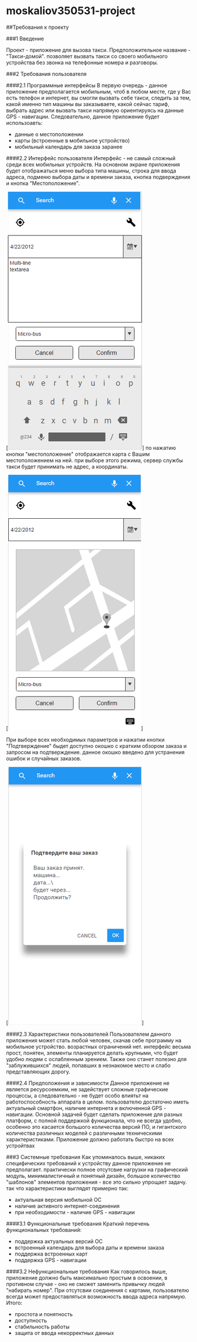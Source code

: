 # moskaliov350531-project

##Требования к проекту

###1 Введение

Проект - приложение для вызова такси. Предположительное название - "Такси-домой". позволяет вызвать такси со своего мобильного устройства без звонка на телефонные номера и разговоры. 

###2 Требования пользователя

####2.1 Программные интерфейсы
В первую очередь - данное приложение предполагается мобильным, чтоб в любом месте, где у Вас есть телефон и интернет, вы смогли вызвать себе такси, следить за тем, какой именно тип машины вы заказываете, какой сейчас тариф, выбрать адрес или вызвать такси напрямую ориентируясь на данные GPS - навигации. 
Следовательно, данное приложение будет использоавть:
- данные о местоположении
- карты (встроенные в мобильное устройство)
- мобильный календарь для заказа заранее

####2.2 Интерфейс пользователя
Интерфейс - не самый сложный среди всех мобильных устройств. На основном экране приложения будет отображаться меню выбора типа машины, строка для ввода адреса, подменю выбора даты и времени заказа, кнопка подверждения и кнопка "Местоположение".

[![N|Solid](https://github.com/6atoH4ik/moskaliov350531-project/blob/master/Приложение%20для%20вызова%20такси/ТРИТПО%20MAIN%20SCREEN.png)]
по нажатию кнопки "местоположение" отображается карта с Вашим местоположением на ней. при выборе этого режима, сервер службы такси будет принимать не адрес, а координаты.

[![N|Solid](https://github.com/6atoH4ik/moskaliov350531-project/blob/master/Приложение%20для%20вызова%20такси/ТРИТПо%20приложение.png)]

При выборе всех необходимых параметров и нажатии кнопки "Подтверждение" быдет доступно окошко с кратким обзором заказа и запросом на подтверждение. данное окошко введено для устранения ошибок и случайных заказов.

[![N|Solid](https://github.com/6atoH4ik/moskaliov350531-project/blob/master/Приложение%20для%20вызова%20такси/ТРИТПО%20CONFIRM%20SCREEN.png)]


####2.3 Характеристики пользователей
Пользователем данного приложения может стать любой человек, скачав себе программу на мобильное устройство. возрастных ограничений нет. интерфейс весьма прост, понятен, элементы планируется делать крупными, что будет удобно людям с ослабленным зрением. Также оно станет полезно для "заблужившихся" людей, попавших в незнакомое место и слабо представляющих дорогу.

####2.4 Предположения и зависимости
Данное приложение не является ресурсоемким, не задействует сложные графические процессы, а следовательно - не будет особо влиятьт на работоспособность аппарата в целом. пользователю достаточно иметь актуальный смартфон, наличие интернета и включенной GPS - навигации. Основной задачей будет сделать приложение для разных платформ, с полной поддержкой функционала, что не всегда удобно, особенно это касается большого количества версий ПО, и гигантского количества различных моделей с различными техническими характеристиками. Приложение должно работать быстро на всех устройтвах 

###3 Системные требования
Как упоминалось выше, никаких специфических требований к устройству данное приложение не предполагает. практически полное отсутсвие нагрузки на графический модуль, минималистичный и понятный дизайн, большое количество "шаблонов" элементов приложения - все это сильно упрощает задачу. так что характеристики выглядят примерно так:
- актуальная версия мобильной ОС
- наличие активного интернет-соединения
- при необходимости - наличие GPS - навигации

####3.1 Функциональные требования
Краткий перечень функциональных требований:
- поддержка актуальных версий ОС
- встроенный календарь для выбора даты и времени заказа
- поддержка встроенных карт
- поддержка GPS - навигации

####3.2 Нефункциональные требования
Как говорилось выше, приложение должно быть максимально простым в освоении, в противном случае - оно не сможет заменить привычку людей "набирать номер". При отсутсвии соединения с картами, пользователю всегда может предоставляться возможность ввода адреса напрямую. 
Итого:
- простота и понятность
- доступность
- стабильность работы
- защита от ввода некорректных данных

